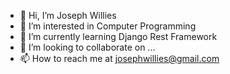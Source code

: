 - 👋 Hi, I’m Joseph Willies 
- 👀 I’m interested in Computer Programming
- 🌱 I’m currently learning Django Rest Framework
- 💞️ I’m looking to collaborate on ...
- 📫 How to reach me at josephwillies@gmail.com

<!---
halleyjoe/halleyjoe is a ✨ special ✨ repository because its `README.md` (this file) appears on your GitHub profile.
You can click the Preview link to take a look at your changes.
--->
